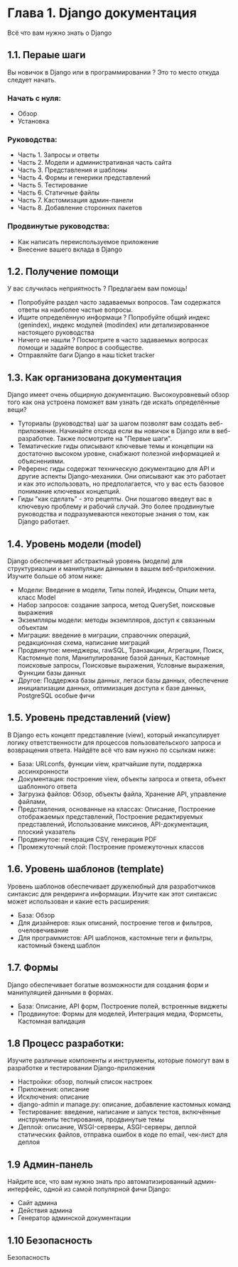

# Глава 1. Django документация 

Всё что вам нужно знать о Django

## 1.1. Пераые шаги 

Вы новичок в Django или в программировании ? Это то место откуда следует 
начать. 

### Начать с нуля: 

- Обзор
- Установка

### Руководства:

- Часть 1. Запросы и ответы 
- Часть 2. Модели и административная часть сайта 
- Часть 3. Представления и шаблоны 
- Часть 4. Формы и генерики представлений 
- Часть 5. Тестирование
- Часть 6. Статичные файлы 
- Часть 7. Кастомизация админ-панели 
- Часть 8. Добавление сторонних пакетов 

### Продвинутые руководства: 

- Как написать переиспользуемое приложение 
- Внесение вашего вклада в Django 

## 1.2. Получение помощи 

У вас случилась неприятность ? Предлагаем вам помощь!

- Попробуйте раздел часто задаваемых вопросов. Там содержатся ответы на наиболее частые вопросы. 
- Ищите определённую информаци ? Попробуйте общий индекс (genindex), индекс модулей (modindex) или детализированное
настоящего руководства 
- Ничего не нашли ? Посмотрите в часто задаваемых вопросах помощи и задайте вопрос в сообществе. 
- Отправляйте баги Django в наш ticket tracker 

## 1.3. Как организована документация 

Django имеет очень общирную документацию. Высокоуровневый обзор того 
как она устроена поможет вам узнать где искать определённые вещи? 

- Туториалы (руководства) шаг за шагом позволят вам создать веб-приложение.
Начинайте отсюда если вы новичок в Django или в веб-разработке. Также 
посмотрите на "Первые шаги". 
- Тематические гиды описывают ключевые темы и концепции на достаточно 
высоком уровне, снабжают полезной информацией и объяснениями. 
- Референс гиды содержат техническую документацию для API и другие 
аспекты Django-механики. Они описывают как это работает и как это использовать,
но предполагается, что у вас есть базовое понимание ключевых концепций. 
- Гиды "как сделать" - это рецепты. Они пошагово введеут вас в ключевую проблему 
и рабочий случай. Это более продвинутые руководства и подразумеваются 
некоторые знания о том, как Django работает. 

## 1.4. Уровень модели (model)

Django обеспечивает абстрактный уровень (модели) для структуриазции и 
манипуляции данными в вашем веб-приложении. Изучите больше об этом ниже: 

- Модели: Введение в модели, Типы полей, Индексы, Опции мета, класс Model
- Набор запросов: создание запроса, метод QuerySet, поисковые выражения
- Экземпляры модели: методы экземпляров, доступ к связанным объектам
- Миграции: введение в миграции, справочник операций, редакционная схема, написание миграций
- Продвинутое: менеджеры, rawSQL, Транзакции, Агрегации, Поиск, Кастомные поля, Манипулирование базой данных, Кастомные 
поисковые запросы, Поисковые выражения, Условные выражения, Функции базы данных 
- Другое: Поддержка базы данных, легаси базы данных, обеспечение инициализации данных, оптимизация доступа к базе данных, PostgreSQL особые фичи

## 1.5. Уровень представлений (view)

В Django есть концепт представление (view), который инкапсулирует логику ответственности 
для процессов пользовательского запроса и возвращения ответа. Найдёте всё что вам нужно по ссылкам ниже: 
- База: URLconfs, функции view, кратчайшие пути, поддержка ассинхронности
- Документация: построение view, объекты запроса и ответа, объект шаблонного ответа
- Загрузка файлов: Обзор, объекты файла, Хранение API, управление файлами,  
- Представления, основанные на классах: Описание, Построение отображаемых представлений, Построение редактируемых представлений, Использование миксинов, API-документация, плоский указатель
- Продвинутое: генерация CSV, генерация PDF 
- Промежуточный слой: Построение промежуточных классов 

## 1.6. Уровень шаблонов (template)

Уровень шаблонов обеспечивает дружелюбный для разработчиков синтаксис 
для рендеринга информации. Изучите как этот синтаксис может использован 
и какие есть расширения: 
- База: Обзор 
- Для дизайнеров: язык описаний, построение тегов и фильтров, очеловечивание
- Для программистов: API шаблонов, кастомные теги и фильтры, кастомный бэкенд шаблон

## 1.7. Формы 

Django обеспечивает богатые возможности для создания форм и манипуляцией данными в формах. 
- База: Описание, API форм, Построение полей, встроенные виджеты
- Продвинутое: Формы для моделей, Интеграция медиа, Формсеты, Кастомная валидация

## 1.8 Процесс разработки: 

Изучите различные компоненты и инструменты, которые помогут вам в разработке и 
тестировании Django-приложения

- Настройки: обзор, полный список настроек 
- Приложения: описание
- Исключения: описание
- django-admin и manage.py: описание, добавление кастомных команд 
- Тестирование: введение, написание и запуск тестов, включённые инструменты тестирования, продвинутые темы
- Деплой: описание, WSGI-серверы, ASGI-серверы, деплой статических файлов, отправка ошибок в коде по email, чек-лист для деплоя

## 1.9 Админ-панель

Найдите все, что вам нужно знать про автоматизированный админ-интерфейс, одной из самой популярной фичи Django:

- Сайт админа
- Действия админа
- Генератор админской документации 

## 1.10 Безопасность 

Безопасность 
